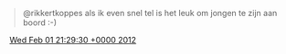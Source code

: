> @rikkertkoppes als ik even snel tel is het leuk om jongen te zijn aan boord :\-\)

<img src="../../media/tweet.ico" width="12" /> [Wed Feb 01 21:29:30 +0000 2012](https://twitter.com/DromerDenker/status/164822706410360832)